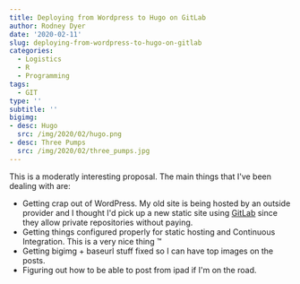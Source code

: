 ```yaml
---
title: Deploying from Wordpress to Hugo on GitLab
author: Rodney Dyer
date: '2020-02-11'
slug: deploying-from-wordpress-to-hugo-on-gitlab
categories:
  - Logistics
  - R
  - Programming
tags:
  - GIT
type: ''
subtitle: ''
bigimg:
- desc: Hugo
  src: /img/2020/02/hugo.png
- desc: Three Pumps
  src: /img/2020/02/three_pumps.jpg
---
```


This is a moderatly interesting proposal. The main things that I've been dealing with are:  
 - Getting crap out of WordPress.  My old site is being hosted by an outside provider and I thought I'd pick up a new static site using [GitLab](https://gitlab.com) since they allow private repositories without paying.  
 - Getting things configured properly for static hosting and Continuous Integration.  This is a very nice thing &trade;
 - Getting bigimg + baseurl stuff fixed so I can have top images on the posts.
 - Figuring out how to be able to post from ipad if I'm on the road.
 
 
 
 
 